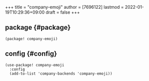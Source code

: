 +++
title = "company-emoji"
author = [7696122]
lastmod = 2022-01-19T10:29:36+09:00
draft = false
+++

## package {#package}

```elisp
(package! company-emoji)
```


## config {#config}

```elisp
(use-package! company-emoji
  :config
  (add-to-list 'company-backends 'company-emoji))
```
